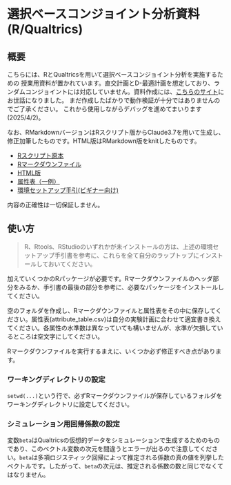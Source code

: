 # 選択ベースコンジョイント分析資料(R/Qualtrics)

## 概要

こちらには、RとQualtricsを用いて選択ベースコンジョイント分析を実施するための
授業用資料が置かれています。直交計画とD-最適計画を想定しており、ランダムコンジョイントには対応していません。資料作成には、[こちらのサイト](https://elsur.jpn.org/202308ConjointDoE/doe_for_dcm.html)にお世話になりました。
まだ作成したばかりで動作検証が十分ではありませんのでご了承ください。
これから使用しながらデバッグを進めてまいります(2025/4/2)。

なお、RMarkdownバージョンはRスクリプト版からClaude3.7を用いて生成し、修正加筆したものです。HTML版はRMarkdown版をknitしたものです。

- [Rスクリプト原本](./cbc_ja.R)
- [Rマークダウンファイル](./cbc_ja2.Rmd)
- [HTML版](./cbc_ja2.html)
- [属性表（一例）](./attribute_table.csv)
- [環境セットアップ手引(ビギナー向け)](./r-studio-setup-guide.md)

内容の正確性は一切保証しません。

## 使い方

>R、Rtools、RStudioのいずれかが未インストールの方は、上述の環境セットアップ手引書を参考に、これらを全て自分のラップトップにインストールしておいてください。

加えていくつかのRパッケージが必要です。Rマークダウンファイルのヘッダ部分をみるか、手引書の最後の部分を参考に、必要なパッケージをインストールしてください。

空のフォルダを作成し、Rマークダウンファイルと属性表をその中に保存してください。属性表(attribute_table.csv)は自分の実験計画に合わせて適宜書き換えてください。各属性の水準数は異なっていても構いませんが、水準が欠損しているところは空文字にしてください。

Rマークダウンファイルを実行するまえに、いくつか必ず修正すべき点があります。

### ワーキングディレクトリの設定

`setwd(...)`という行で、必ずRマークダウンファイルが保存しているフォルダをワーキングディレクトリに設定してください。

### シミュレーション用回帰係数の設定

変数`beta`はQualtricsの仮想的データをシミュレーションで生成するためのものであり、このベクトル変数の次元を間違うとエラーが出るので注意してください。`beta`は多項ロジスティック回帰によって推定される係数の真の値を列挙したベクトルです。したがって、`beta`の次元は、推定される係数の数と同じでなくてはなりません。

